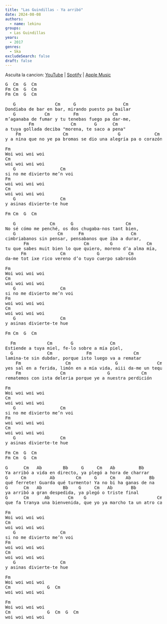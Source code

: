 ```yaml
---
title: "Las Guindillas - Ya arribó"
date: 2024-08-08
authors:
  - name: lekinu
groups:
  - Las Guindillas
years:
  - 2017
genres:
  - Ska
excludeSearch: false
draft: false
---
```

Ascuita la cancion: [YouTube](https://www.youtube.com/watch?v=fxulbcLrfZs) | [Spotify](https://open.spotify.com/track/5jclVFaLfDFGouJNaNvG2V?si=99cafe85d34540e5) | [Apple Music](https://music.apple.com/ve/album/ya-arrib%C3%B3/1622680608?i=1622680762)

<pre>
G  Cm  G  Cm
Fm Cm  G  Cm
Fm Cm  G  Cm

   G               Cm     G                  Cm
Dondiaba de bar en bar, mirando puesto pa bailar
   G           Cm         Fm             Cm
m’aganaba de fumar y tu tenebas fuego pa dar‐me,
         Fm              Cm       G      Cm
a tuya gollada deciba "morena, te saco a pena"
    Fm                Cm                   G             Cm
y a nina que no ye pa bromas se dio una alegría pa o corazón

Fm
Woi woi woi woi
Cm
woi woi woi woi
   G                 Cm
si no me divierto me’n voi
Fm
woi woi woi woi
Cm
woi woi woi woi
   G                 Cm
y asinas divierte‐te hue

Fm Cm  G  Cm

   G             Cm      G                    Cm     
No sé cómo me penché, os dos chugaba‐nos tant bien,
   G                Cm      Fm                  Cm
cimbriabanos sin pensar, pensabanos que iba a durar,
       Fm                     Cm        G             Cm 
tu que sabes muit bien lo que quiero, moreno d’a alma mía,
      Fm             Cm            G           Cm
da‐me tot ixe rico vereno d’o tuyo cuerpo sabrosón

Fm
Woi woi woi woi
Cm
woi woi woi woi
   G                 Cm
si no me divierto me’n voi
Fm
woi woi woi woi
Cm
woi woi woi woi
   G                 Cm
y asinas divierte‐te hue

Fm Cm  G  Cm

  Fm            Cm       G              Cm
Estiende a tuya miel, fe‐lo sobre a mía piel,
  G             Cm             Fm                Cm
lamina‐te sin dubdar, porque isto luego va a rematar
    Fm                 Cm                 G               Cm
yes sal en a ferida, limón en a mía vida, aiii da‐me un tequila
    Fm               Cm                G            Cm
rematemos con ista deleria porque ye a nuestra perdición

Fm
Woi woi woi woi
Cm
woi woi woi woi
   G                 Cm
si no me divierto me’n voi
Fm
woi woi woi woi
Cm
woi woi woi woi
   G                 Cm
y asinas divierte‐te hue

Fm Cm  G  Cm
Fm Cm  G  Cm

G      Cm   Ab        Bb     G     Cm   Ab         Bb
Ya arribó a vida en directo, ya plegó a hora de charrar
G     Cm         Ab        Cm     G     Cm    Ab       Bb 
qué ferrete! Guarda qué turmento! Ya no bi ha ganas de na
G      Cm   Ab        Bb    G     Cm   Ab       Bb
ya arribó a gran despedida, ya plegó o triste final
G      Cm      Ab       Cm    G                           Cm 
que fa tranya una bienvenida, que yo ya marcho ta un atro cabo

Fm
Woi woi woi woi
Cm
woi woi woi woi
   G                 Cm
si no me divierto me’n voi
Fm
woi woi woi woi
Cm
woi woi woi woi
   G                 Cm
y asinas divierte‐te hue

Fm
Woi woi woi woi
Cm              G  Cm
woi woi woi woi

Fm
Woi woi woi woi
Cm              G  Cm  G  Cm
woi woi woi woi
</pre>
